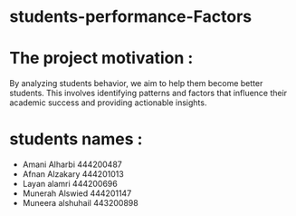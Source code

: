# students-performance-Factors

#  The project motivation :
By analyzing students behavior, we aim to help them become better students. This involves identifying patterns
and factors that influence their academic success and providing actionable insights.

#  students names :
- Amani Alharbi 444200487
- Afnan Alzakary 444201013
- Layan alamri 444200696
- Munerah Alswied 444201147
- Muneera alshuhail 443200898
